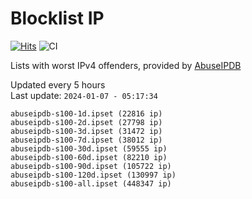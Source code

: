 # Blocklist IP

[![Hits](https://hits.seeyoufarm.com/api/count/incr/badge.svg?url=https%3A%2F%2Fgithub.com%2Fborestad%2Fblocklist-ip%2F&count_bg=%2379C83D&title_bg=%23555555&icon=&icon_color=%23E7E7E7&title=hits&edge_flat=false)](https://hits.seeyoufarm.com)  ![CI](https://img.shields.io/github/workflow/status/borestad/blocklist-ip/CI?style=flat-square)

Lists with worst IPv4 offenders, provided by [AbuseIPDB](https://www.abuseipdb.com/)

<!-- FOOTER-PLACEHOLDER -->
Updated every 5 hours<br>
Last update: `2024-01-07 - 05:17:34`
```
abuseipdb-s100-1d.ipset (22816 ip)
abuseipdb-s100-2d.ipset (27798 ip)
abuseipdb-s100-3d.ipset (31472 ip)
abuseipdb-s100-7d.ipset (38012 ip)
abuseipdb-s100-30d.ipset (59555 ip)
abuseipdb-s100-60d.ipset (82210 ip)
abuseipdb-s100-90d.ipset (105722 ip)
abuseipdb-s100-120d.ipset (130997 ip)
abuseipdb-s100-all.ipset (448347 ip)
```
